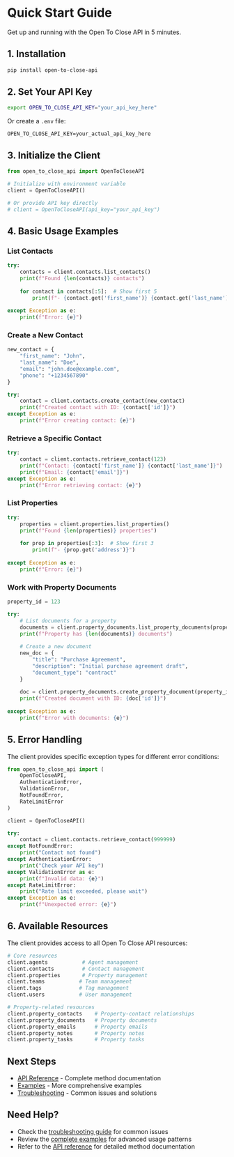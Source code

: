 # Quick Start Guide

Get up and running with the Open To Close API in 5 minutes.

## 1. Installation

```bash
pip install open-to-close-api
```

## 2. Set Your API Key

```bash
export OPEN_TO_CLOSE_API_KEY="your_api_key_here"
```

Or create a `.env` file:
```env
OPEN_TO_CLOSE_API_KEY=your_actual_api_key_here
```

## 3. Initialize the Client

```python
from open_to_close_api import OpenToCloseAPI

# Initialize with environment variable
client = OpenToCloseAPI()

# Or provide API key directly
# client = OpenToCloseAPI(api_key="your_api_key")
```

## 4. Basic Usage Examples

### List Contacts

```python
try:
    contacts = client.contacts.list_contacts()
    print(f"Found {len(contacts)} contacts")
    
    for contact in contacts[:5]:  # Show first 5
        print(f"- {contact.get('first_name')} {contact.get('last_name')}")
        
except Exception as e:
    print(f"Error: {e}")
```

### Create a New Contact

```python
new_contact = {
    "first_name": "John",
    "last_name": "Doe",
    "email": "john.doe@example.com",
    "phone": "+1234567890"
}

try:
    contact = client.contacts.create_contact(new_contact)
    print(f"Created contact with ID: {contact['id']}")
except Exception as e:
    print(f"Error creating contact: {e}")
```

### Retrieve a Specific Contact

```python
try:
    contact = client.contacts.retrieve_contact(123)
    print(f"Contact: {contact['first_name']} {contact['last_name']}")
    print(f"Email: {contact['email']}")
except Exception as e:
    print(f"Error retrieving contact: {e}")
```

### List Properties

```python
try:
    properties = client.properties.list_properties()
    print(f"Found {len(properties)} properties")
    
    for prop in properties[:3]:  # Show first 3
        print(f"- {prop.get('address')}")
        
except Exception as e:
    print(f"Error: {e}")
```

### Work with Property Documents

```python
property_id = 123

try:
    # List documents for a property
    documents = client.property_documents.list_property_documents(property_id)
    print(f"Property has {len(documents)} documents")
    
    # Create a new document
    new_doc = {
        "title": "Purchase Agreement",
        "description": "Initial purchase agreement draft",
        "document_type": "contract"
    }
    
    doc = client.property_documents.create_property_document(property_id, new_doc)
    print(f"Created document with ID: {doc['id']}")
    
except Exception as e:
    print(f"Error with documents: {e}")
```

## 5. Error Handling

The client provides specific exception types for different error conditions:

```python
from open_to_close_api import (
    OpenToCloseAPI,
    AuthenticationError,
    ValidationError,
    NotFoundError,
    RateLimitError
)

client = OpenToCloseAPI()

try:
    contact = client.contacts.retrieve_contact(999999)
except NotFoundError:
    print("Contact not found")
except AuthenticationError:
    print("Check your API key")
except ValidationError as e:
    print(f"Invalid data: {e}")
except RateLimitError:
    print("Rate limit exceeded, please wait")
except Exception as e:
    print(f"Unexpected error: {e}")
```

## 6. Available Resources

The client provides access to all Open To Close API resources:

```python
# Core resources
client.agents           # Agent management
client.contacts         # Contact management  
client.properties       # Property management
client.teams           # Team management
client.tags            # Tag management
client.users           # User management

# Property-related resources
client.property_contacts    # Property-contact relationships
client.property_documents   # Property documents
client.property_emails      # Property emails
client.property_notes       # Property notes
client.property_tasks       # Property tasks
```

## Next Steps

- [API Reference](api-reference.md) - Complete method documentation
- [Examples](examples.md) - More comprehensive examples
- [Troubleshooting](troubleshooting.md) - Common issues and solutions

## Need Help?

- Check the [troubleshooting guide](troubleshooting.md) for common issues
- Review the [complete examples](examples.md) for advanced usage patterns
- Refer to the [API reference](api-reference.md) for detailed method documentation 